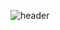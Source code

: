 ![header](https://capsule-render.vercel.app/api?type=wave&color=auto&height=300&section=header&text=KimMaru&nbsp;Github%20&fontSize=90)
